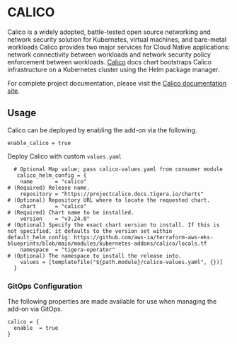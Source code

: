 # CALICO

Calico is a widely adopted, battle-tested open source networking and network security solution for Kubernetes, virtual machines, and bare-metal workloads
Calico provides two major services for Cloud Native applications: network connectivity between workloads and network security policy enforcement between workloads.
[Calico](https://projectcalico.docs.tigera.io/getting-started/kubernetes/helm#download-the-helm-chart) docs chart bootstraps Calico infrastructure on a Kubernetes cluster using the Helm package manager.

For complete project documentation, please visit the [Calico documentation site](https://www.tigera.io/calico-documentation/).

## Usage

Calico can be deployed by enabling the add-on via the following.

```hcl
enable_calico = true
```

Deploy Calico with custom `values.yaml`

```hcl
  # Optional Map value; pass calico-values.yaml from consumer module
   calico_helm_config = {
    name       = "calico"                                               # (Required) Release name.
    repository = "https://projectcalico.docs.tigera.io/charts"          # (Optional) Repository URL where to locate the requested chart.
    chart      = "calico"                                               # (Required) Chart name to be installed.
    version    = "v3.24.0"                                              # (Optional) Specify the exact chart version to install. If this is not specified, it defaults to the version set within default_helm_config: https://github.com/aws-ia/terraform-aws-eks-blueprints/blob/main/modules/kubernetes-addons/calico/locals.tf
    namespace  = "tigera-operator"                                      # (Optional) The namespace to install the release into.
    values = [templatefile("${path.module}/calico-values.yaml", {})]
  }
```

### GitOps Configuration

The following properties are made available for use when managing the add-on via GitOps.

```
calico = {
  enable  = true
}
```
